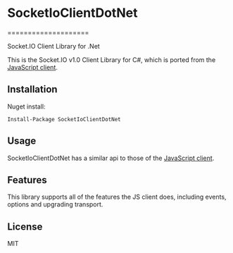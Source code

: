 # SocketIoClientDotNet
====================

Socket.IO Client Library for .Net

This is the Socket.IO v1.0 Client Library for C#, which is ported from the [JavaScript client](https://github.com/Automattic/socket.io-client).


## Installation
Nuget install:
```
Install-Package SocketIoClientDotNet
```

## Usage
SocketIoClientDotNet has a similar api to those of the [JavaScript client](https://github.com/Automattic/socket.io-client).



## Features
This library supports all of the features the JS client does, including events, options and upgrading transport.



## License

MIT
